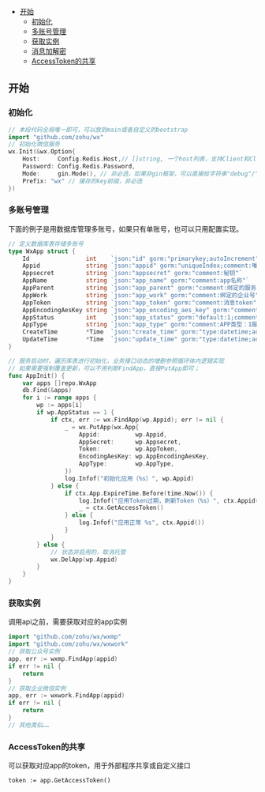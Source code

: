 - [开始](#%E5%BC%80%E5%A7%8B)
    - [初始化](#%E5%88%9D%E5%A7%8B%E5%8C%96)
    - [多账号管理](#%E5%A4%9A%E8%B4%A6%E5%8F%B7%E7%AE%A1%E7%90%86)
    - [获取实例](#%E8%8E%B7%E5%8F%96%E5%AE%9E%E4%BE%8B)
    - [消息加解密](#%E6%B6%88%E6%81%AF%E5%8A%A0%E8%A7%A3%E5%AF%86)
    - [AccessToken的共享](#accesstoken%E7%9A%84%E5%85%B1%E4%BA%AB)

## 开始
### 初始化
```go
// 本段代码全局唯一即可，可以放到main或者自定义的bootstrap
import "github.com/zohu/wx"
// 初始化微信服务
wx.Init(&wx.Option{
    Host:     Config.Redis.Host,// []string, 一个host列表，支持Client和Cluster；
    Password: Config.Redis.Password,
    Mode:     gin.Mode(), // 非必选，如果非gin框架，可以直接给字符串"debug"/"prod"
	Prefix: "wx" // 缓存的key前缀，非必选
})
```
### 多账号管理
下面的例子是用数据库管理多账号，如果只有单账号，也可以只用配置实现。
```go
// 定义数据库表存储多账号
type WxApp struct {
    Id                int    `json:"id" gorm:"primarykey;autoIncrement"`
    Appid             string `json:"appid" gorm:"uniqueIndex;comment:唯一标识"`
    Appsecret         string `json:"appsecret" gorm:"comment:秘钥"`
    AppName           string `json:"app_name" gorm:"comment:app名称"`
    AppParent         string `json:"app_parent" gorm:"comment:绑定的服务号"`
    AppWork           string `json:"app_work" gorm:"comment:绑定的企业号"`
    AppToken          string `json:"app_token" gorm:"comment:消息token"`
    AppEncodingAesKey string `json:"app_encoding_aes_key" gorm:"comment:消息秘钥"`
    AppStatus         int    `json:"app_status" gorm:"default:1;comment:状态，1启用2停用"`
    AppType           string `json:"app_type" gorm:"comment:APP类型：1服务号、2订阅号、3企业号、4app、5小程序、6H5"`
    CreateTime        *Time  `json:"create_time" gorm:"type:datetime;autoCreateTime;comment:创建时间"`
    UpdateTime        *Time  `json:"update_time" gorm:"type:datetime;autoUpdateTime;comment:更新时间"`
}

// 服务启动时，遍历库表进行初始化，业务接口动态的增删参照循环体内逻辑实现
// 如果需要强制覆盖更新，可以不用判断FindApp，直接PutApp即可；
func AppInit() {
    var apps []repo.WxApp
    db.Find(&apps)
    for i := range apps {
        wp := apps[i]
        if wp.AppStatus == 1 {
            if ctx, err := wx.FindApp(wp.Appid); err != nil {
                _ = wx.PutApp(wx.App{
                    Appid:          wp.Appid,
                    AppSecret:      wp.Appsecret,
                    Token:          wp.AppToken,
                    EncodingAesKey: wp.AppEncodingAesKey,
                    AppType:        wp.AppType,
                })
                log.Infof("初始化应用（%s）", wp.Appid)
            } else {
                if ctx.App.ExpireTime.Before(time.Now()) {
                    log.Infof("应用Token过期，刷新Token（%s）", ctx.Appid())
                    _ = ctx.GetAccessToken()
                } else {
                    log.Infof("应用正常 %s", ctx.Appid())
                }
            }
        } else {
            // 状态非启用的，取消托管
            wx.DelApp(wp.Appid)
        }
    }
}
```

### 获取实例
调用api之前，需要获取对应的app实例
```go
import "github.com/zohu/wx/wxmp"
import "github.com/zohu/wx/wxwork"
// 获取公众号实例
app, err := wxmp.FindApp(appid)
if err != nil {
    return
}
// 获取企业微信实例
app, err := wxwork.FindApp(appid)
if err != nil {
    return
}
// 其他类似……
```
### AccessToken的共享
可以获取对应app的token，用于外部程序共享或自定义接口
```
token := app.GetAccessToken()
```
